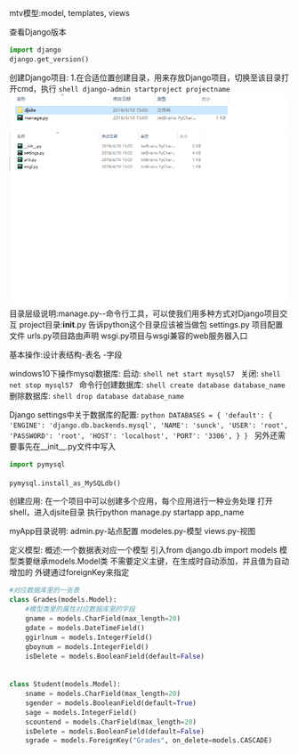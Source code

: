 mtv模型:model, templates, views

查看Django版本
```py
import django
django.get_version()
```

创建Django项目:
    1.在合适位置创建目录，用来存放Django项目，切换至该目录打开cmd，执行
    ```shell
    django-admin startproject projectname
    ```
    ![项目根目录结构](./images/0.png)
    ![配置目录结构](./images/1.png)
    目录层级说明:manage.py--命令行工具，可以使我们用多种方式对Django项目交互
    project目录:__init__.py 告诉python这个目录应该被当做包
                settings.py 项目配置文件
                urls.py项目路由声明
                wsgi.py项目与wsgi兼容的web服务器入口

基本操作:设计表结构-表名
                  -字段

windows10下操作mysql数据库:
    启动:
        ```shell
        net start mysql57
        ```
    关闭:
        ```shell
        net stop mysql57
        ```
命令行创建数据库:
    ```shell
    create database database_name
    ```
删除数据库:
    ```shell
    drop database database_name
    ```

Django settings中关于数据库的配置:
    ```python
    DATABASES = {
        'default': {
            'ENGINE': 'django.db.backends.mysql',
            'NAME': 'sunck',
            'USER': 'root',
            'PASSWORD': 'root',
            'HOST': 'localhost',
            'PORT': '3306',
        }
    }
    ```
另外还需要事先在__init__.py文件中写入
```python
import pymysql

pymysql.install_as_MySQLdb()
```
创建应用:
    在一个项目中可以创建多个应用，每个应用进行一种业务处理
    打开shell，进入djsite目录
    执行python manage.py startapp app_name

myApp目录说明:
    admin.py-站点配置
    modeles.py-模型
    views.py-视图

定义模型:
    概述:一个数据表对应一个模型
    引入from django.db import models
    模型类要继承models.Model类
    不需要定义主键，在生成时自动添加，并且值为自动增加的
    外键通过foreignKey来指定

```python
#对应数据库里的一张表
class Grades(models.Model):
    #模型类里的属性对应数据库里的字段
    gname = models.CharField(max_length=20)
    gdate = models.DateTimeField()
    ggirlnum = models.IntegerField()
    gboynum = models.IntegerField()
    isDelete = models.BooleanField(default=False)


class Student(models.Model):
    sname = models.CharField(max_length=20)
    sgender = models.BooleanField(default=True)
    sage = models.IntegerField()
    scountend = models.CharField(max_length=20)
    isDelete = models.BooleanField(default=False)
    sgrade = models.ForeignKey("Grades", on_delete=models.CASCADE)            #关联外键 此处和之前的版本略                                                                           #有不同
```